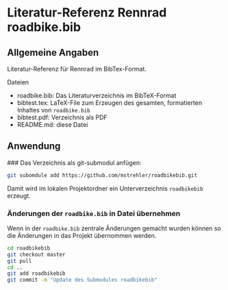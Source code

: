# Literatur-Referenz Rennrad roadbike.bib

## Allgemeine Angaben

Literatur-Referenz für Rennrad im BibTex-Format.

Dateien
* roadbike.bib: Das Literaturverzeichnis im BibTeX-Format
* bibtest.tex: LaTeX-File zum Erzeugen des gesamten, formatierten Inhaltes von `roadbike.bib`
* bibtest.pdf: Verzeichnis als PDF
* README.md: diese Datei

## Anwendung

### Das Verzeichnis als git-submodul anfügen:

```bash
git subomdule add https://github.com/mstrehler/roadbikebib.git
```
Damit wird im lokalen Projektordner ein Unterverzeichnis `roadbikebib` erzeugt.

### Änderungen der `roadbike.bib` in Datei übernehmen
Wenn in der `roadbike.bib` zentrale Änderungen gemacht wurden können so die Änderungen in das Projekt übernommen werden.

```bash
cd roadbikebib
git checkout master
git pull
cd ..
git add roadbikebib
git commit -m "Update des Submodules roadbikebib"
```

